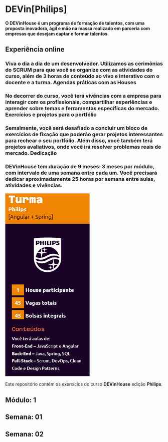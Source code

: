 # DEVin[Philips]
<strong>O DEVinHouse é um programa de formação de talentos, com uma proposta inovadora, ágil e mão na massa realizado em parceria com empresas que desejam captar e formar talentos.</strong>

## <strong>Experiência online</strong>

### Viva o dia a dia de um desenvolvedor. Utilizamos as cerimônias do SCRUM para que você se organize com as atividades do curso, além de 3 horas de conteúdo ao vivo e interativo com o docente e a turma. Agendas práticas com as Houses

### No decorrer do curso, você terá vivências com a empresa para interagir com os profissionais, compartilhar experiências e aprender sobre temas e ferramentas específicas do mercado. Exercícios e projetos para o portfólio

### Semalmente, você será desafiado a concluir um bloco de exercícios de fixação que poderão gerar projetos interessantes para rechear o seu portfólio. Além disso, você também terá projetos avaliativos, onde você irá resolver problemas reais de mercado. Dedicação

### DEVinHouse tem duração de 9 meses: 3 meses por módulo, com intervalo de uma semana entre cada um. Você precisará dedicar aproximadamente 25 horas por semana entre aulas, atividades e vivências.

![Afafa](imagens/dev.png)

 Este repositório contém os exercícios do curso <strong>DEVinHouse</strong>  edição <strong>Philips</strong>.

## Módulo: 1

## Semana: 01

## Semana: 02